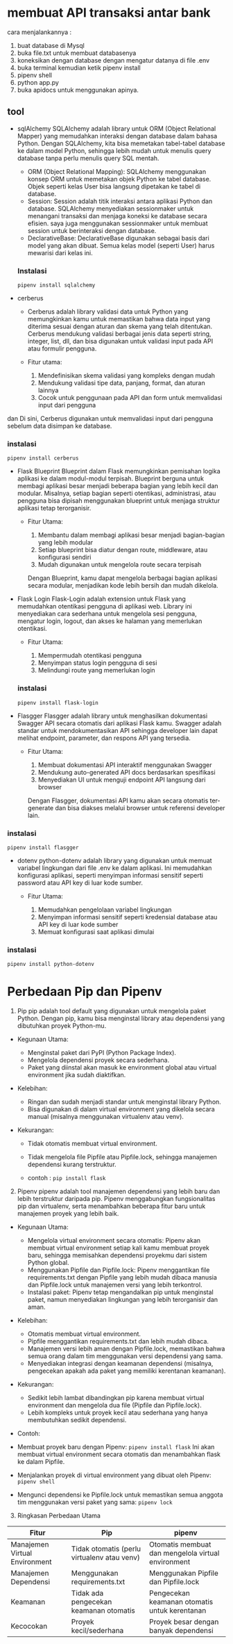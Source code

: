 # membuat API transaksi antar bank

cara menjalankannya :

1. buat database di Mysql
2. buka file.txt untuk membuat databasenya
3. koneksikan dengan database dengan mengatur datanya di file .env
4. buka terminal kemudian ketik pipenv install
5. pipenv shell
6. python app.py
7. buka apidocs untuk menggunakan apinya.



## tool 

- sqlAlchemy
  SQLAlchemy adalah library untuk ORM (Object Relational Mapper) yang memudahkan interaksi dengan database dalam bahasa Python. Dengan SQLAlchemy, kita bisa memetakan tabel-tabel database ke dalam model Python, sehingga lebih mudah untuk menulis query database tanpa perlu menulis query SQL mentah.

  - ORM (Object Relational Mapping): SQLAlchemy menggunakan konsep ORM untuk memetakan objek Python ke tabel database. Objek seperti kelas User bisa langsung dipetakan ke tabel di database.
  - Session: Session adalah titik interaksi antara aplikasi Python dan database. SQLAlchemy menyediakan sessionmaker untuk menangani transaksi dan menjaga koneksi ke database secara efisien.
    saya juga menggunakan sessionmaker untuk membuat session untuk berinteraksi dengan database.
  - DeclarativeBase: DeclarativeBase digunakan sebagai basis dari model yang akan dibuat. Semua kelas model (seperti User) harus mewarisi dari kelas ini.
  
  ### Instalasi
  `` pipenv install sqlalchemy ``

- cerberus

  - Cerberus adalah library validasi data untuk Python yang memungkinkan kamu untuk memastikan bahwa data input yang diterima sesuai dengan aturan dan skema yang telah ditentukan. Cerberus mendukung validasi berbagai jenis data seperti string, integer, list, dll, dan bisa digunakan untuk validasi input pada API atau formulir pengguna.

  - Fitur utama:

    1. Mendefinisikan skema validasi yang kompleks dengan mudah
    2. Mendukung validasi tipe data, panjang, format, dan aturan lainnya
    3. Cocok untuk penggunaan pada API dan form untuk memvalidasi input dari pengguna

dan Di sini, Cerberus digunakan untuk memvalidasi input dari pengguna sebelum data disimpan ke database.
   ### instalasi
   `` pipenv install cerberus ``

- Flask Blueprint
  Blueprint dalam Flask memungkinkan pemisahan logika aplikasi ke dalam modul-modul terpisah. Blueprint berguna untuk membagi aplikasi besar menjadi beberapa bagian yang lebih kecil dan modular. Misalnya, setiap bagian seperti otentikasi, administrasi, atau pengguna bisa dipisah menggunakan blueprint untuk menjaga struktur aplikasi tetap terorganisir.

  - Fitur Utama:

    1. Membantu dalam membagi aplikasi besar menjadi bagian-bagian yang lebih modular
    2. Setiap blueprint bisa diatur dengan route, middleware, atau konfigurasi sendiri
    3. Mudah digunakan untuk mengelola route secara terpisah

    Dengan Blueprint, kamu dapat mengelola berbagai bagian aplikasi secara modular, menjadikan kode lebih bersih dan mudah dikelola.


- Flask Login
  Flask-Login adalah extension untuk Flask yang memudahkan otentikasi pengguna di aplikasi web. Library ini menyediakan cara sederhana untuk mengelola sesi pengguna, mengatur login, logout, dan akses ke halaman yang memerlukan otentikasi.

  - Fitur Utama:

    1.  Mempermudah otentikasi pengguna
    2. Menyimpan status login pengguna di sesi
    3. Melindungi route yang memerlukan login
   ### instalasi
   `` pipenv install flask-login ``

- Flasgger
Flasgger adalah library untuk menghasilkan dokumentasi Swagger API secara otomatis dari aplikasi Flask kamu. Swagger adalah standar untuk mendokumentasikan API sehingga developer lain dapat melihat endpoint, parameter, dan respons API yang tersedia.

  - Fitur Utama:

    1. Membuat dokumentasi API interaktif menggunakan Swagger
    2. Mendukung auto-generated API docs berdasarkan spesifikasi
    3. Menyediakan UI untuk menguji endpoint API langsung dari browser

    Dengan Flasgger, dokumentasi API kamu akan secara otomatis ter-generate dan bisa diakses melalui browser untuk referensi developer lain.

### instalasi

`` pipenv install flasgger ``

- dotenv
python-dotenv adalah library yang digunakan untuk memuat variabel lingkungan dari file .env ke dalam aplikasi. Ini memudahkan konfigurasi aplikasi, seperti menyimpan informasi sensitif seperti password atau API key di luar kode sumber.

   - Fitur Utama:

     1. Memudahkan pengelolaan variabel lingkungan
     2. Menyimpan informasi sensitif seperti kredensial database atau API key di luar kode sumber
     3. Memuat konfigurasi saat aplikasi dimulai

### instalasi

`` pipenv install python-dotenv ``



# Perbedaan Pip dan Pipenv

1. Pip
pip adalah tool default yang digunakan untuk mengelola paket Python. Dengan pip, kamu bisa menginstal library atau dependensi yang dibutuhkan proyek Python-mu.

 - Kegunaan Utama:

   - Menginstal paket dari PyPI (Python Package Index).
   - Mengelola dependensi proyek secara sederhana.
   - Paket yang diinstal akan masuk ke environment global atau virtual environment jika sudah diaktifkan.
 - Kelebihan:

   - Ringan dan sudah menjadi standar untuk menginstal library Python.
   - Bisa digunakan di dalam virtual environment yang dikelola secara manual (misalnya menggunakan virtualenv atau venv).
 - Kekurangan:

   - Tidak otomatis membuat virtual environment.
   - Tidak mengelola file Pipfile atau Pipfile.lock, sehingga manajemen dependensi kurang terstruktur.

   - contoh :
    `` pip install flask ``

2. Pipenv
pipenv adalah tool manajemen dependensi yang lebih baru dan lebih terstruktur daripada pip. Pipenv menggabungkan fungsionalitas pip dan virtualenv, serta menambahkan beberapa fitur baru untuk manajemen proyek yang lebih baik.

  - Kegunaan Utama:

    - Mengelola virtual environment secara otomatis: Pipenv akan membuat virtual environment setiap kali kamu membuat proyek baru, sehingga memisahkan dependensi proyekmu dari sistem Python global.
    - Menggunakan Pipfile dan Pipfile.lock: Pipenv menggantikan file requirements.txt dengan Pipfile yang lebih mudah dibaca manusia dan Pipfile.lock untuk manajemen versi yang lebih terkontrol.
    - Instalasi paket: Pipenv tetap mengandalkan pip untuk menginstal paket, namun menyediakan lingkungan yang lebih terorganisir dan aman.
  - Kelebihan:

    - Otomatis membuat virtual environment.
    - Pipfile menggantikan requirements.txt dan lebih mudah dibaca.
    - Manajemen versi lebih aman dengan Pipfile.lock, memastikan bahwa semua orang dalam tim menggunakan versi dependensi yang sama.
    - Menyediakan integrasi dengan keamanan dependensi (misalnya, pengecekan apakah ada paket yang memiliki kerentanan keamanan).
  - Kekurangan:

    - Sedikit lebih lambat dibandingkan pip karena membuat virtual environment dan mengelola dua file (Pipfile dan Pipfile.lock).
    - Lebih kompleks untuk proyek kecil atau sederhana yang hanya membutuhkan sedikit dependensi.
  - Contoh:

   - Membuat proyek baru dengan Pipenv:
    `` pipenv install flask ``
    Ini akan membuat virtual environment secara otomatis dan menambahkan flask ke dalam Pipfile.
   - Menjalankan proyek di virtual environment yang dibuat oleh Pipenv:
    `` pipenv shell ``
   - Mengunci dependensi ke Pipfile.lock untuk memastikan semua anggota tim menggunakan versi paket yang sama:
    `` pipenv lock ``

3. Ringkasan Perbedaan Utama


| Fitur                    | Pip                                       | pipenv                                   |
|--------------------------|-------------------------------------------|------------------------------------------|
| Manajemen Virtual Environment | Tidak otomatis (perlu virtualenv atau venv) | Otomatis membuat dan mengelola virtual environment |
| Manajemen Dependensi     | Menggunakan requirements.txt               | Menggunakan Pipfile dan Pipfile.lock     |
| Keamanan                 | Tidak ada pengecekan keamanan otomatis    | Pengecekan keamanan otomatis untuk kerentanan |
| Kecocokan                | Proyek kecil/sederhana                    | Proyek besar dengan banyak dependensi    |
